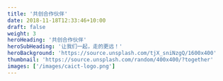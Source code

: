 ```yaml
---
title: '共创合作伙伴'
date: 2018-11-18T12:33:46+10:00
draft: false
weight: 3
heroHeading: '共创合作伙伴'
heroSubHeading: '让我们一起，走的更远！'
heroBackground: 'https://source.unsplash.com/tjX_sniNzgQ/1600x400'
thumbnail: 'https://source.unsplash.com/random/400x400/?together'
images: ['/images/caict-logo.png']
---
```




